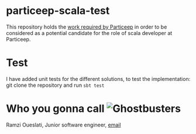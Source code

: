 # particeep-scala-test

This repository holds the [work required by Particeep](https://github.com/Particeep/scala-interview) in order to be considered as a potential candidate for the role of scala developer at Particeep.

# Test

I have added unit tests for the different solutions, to test the implementation:
git clone the repository and run `sbt test`

# Who you gonna call ![Ghostbusters](https://i.ibb.co/J3WD1ct/Webp-net-resizeimage.png)

Ramzi Oueslati, Junior software engineer, [email](mailto:ramzi.oueslati@ensi-uma.tn)
